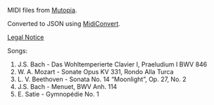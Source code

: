 MIDI files from [Mutopia](http://www.ibiblio.org/mutopia/). 

Converted to JSON using [MidiConvert](https://github.com/Tonejs/MidiConvert). 

[Legal Notice](http://www.ibiblio.org/mutopia/legal.html)

Songs: 

1. J.S. Bach - Das Wohltemperierte Clavier I, Praeludium I BWV 846
2. W. A. Mozart - Sonate Opus KV 331, Rondo Alla Turca
3. L. V. Beethoven - Sonata No. 14 “Moonlight”, Op. 27, No. 2
4. J.S. Bach - Menuet, BWV Anh. 114
5. E. Satie - Gymnopédie No. 1


